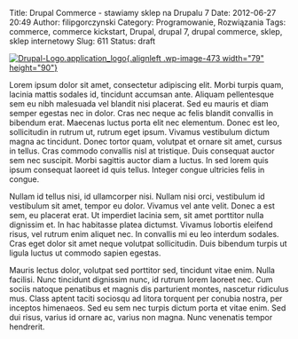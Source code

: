 Title: Drupal Commerce - stawiamy sklep na Drupalu 7
Date: 2012-06-27 20:49
Author: filipgorczynski
Category: Programowanie, Rozwiązania
Tags: commerce, commerce kickstart, Drupal, drupal 7, drupal commerce, sklep, sklep internetowy
Slug: 611
Status: draft

[![](http://filipgorczynski.files.wordpress.com/2011/11/drupal-logo-application_logo.png?w=131 "Drupal-Logo.application_logo"){.alignleft .wp-image-473 width="79" height="90"}](http://filipgorczynski.files.wordpress.com/2011/11/drupal-logo-application_logo.png)

Lorem ipsum dolor sit amet, consectetur adipiscing elit. Morbi turpis quam, lacinia mattis sodales id, tincidunt accumsan ante. Aliquam pellentesque sem eu nibh malesuada vel blandit nisi placerat. Sed eu mauris et diam semper egestas nec in dolor. Cras nec neque ac felis blandit convallis in bibendum erat. Maecenas luctus porta elit nec elementum. Donec est leo, sollicitudin in rutrum ut, rutrum eget ipsum. Vivamus vestibulum dictum magna ac tincidunt. Donec tortor quam, volutpat et ornare sit amet, cursus in tellus. Cras commodo convallis nisl at tristique. Duis consequat auctor sem nec suscipit. Morbi sagittis auctor diam a luctus. In sed lorem quis ipsum consequat laoreet id quis tellus. Integer congue ultricies felis in congue.

Nullam id tellus nisi, id ullamcorper nisi. Nullam nisi orci, vestibulum id vestibulum sit amet, tempor eu dolor. Vivamus vel ante velit. Donec a est sem, eu placerat erat. Ut imperdiet lacinia sem, sit amet porttitor nulla dignissim et. In hac habitasse platea dictumst. Vivamus lobortis eleifend risus, vel rutrum enim aliquet nec. In convallis mi eu leo interdum sodales. Cras eget dolor sit amet neque volutpat sollicitudin. Duis bibendum turpis ut ligula luctus ut commodo sapien egestas.

Mauris lectus dolor, volutpat sed porttitor sed, tincidunt vitae enim. Nulla facilisi. Nunc tincidunt dignissim nunc, id rutrum lorem laoreet nec. Cum sociis natoque penatibus et magnis dis parturient montes, nascetur ridiculus mus. Class aptent taciti sociosqu ad litora torquent per conubia nostra, per inceptos himenaeos. Sed eu sem nec turpis dictum porta et vitae enim. Sed dui risus, varius id ornare ac, varius non magna. Nunc venenatis tempor hendrerit.
